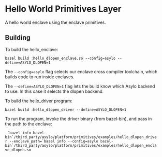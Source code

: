 # Hello World Primitives Layer

A hello world enclave using the enclave primitives.

## Building

To build the hello_enclave:

`bazel build :hello_dlopen_enclave.so --config=asylo --define=ASYLO_DLOPEN=1`

The `--config=asylo` flag selects our enclave cross compiler toolchain, which
builds code to run inside enclaves.

The `--define=ASYLO_DLOPEN=1` flag lets the build know which Asylo backend to
use. In this case it selects the dlopen backend.

To build the hello_driver program:

`bazel build :hello_dlopen_driver --define=ASYLO_DLOPEN=1`

To run the program, invoke the driver binary (from bazel-bin), and pass in the
path to the enclave:

`` `bazel info
bazel-bin`/third_party/asylo/platform/primitives/examples/hello_dlopen_driver
--enclave_path=`bazel info --config=asylo
bazel-bin`/third_party/asylo/platform/primitives/examples/hello_dlopen_enclave_dlopen.so``
